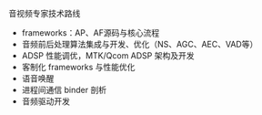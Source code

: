 音视频专家技术路线

* frameworks：AP、AF源码与核心流程
* 音频前后处理算法集成与开发、优化（NS、AGC、AEC、VAD等）
* ADSP 性能调优，MTK/Qcom ADSP 架构及开发
* 客制化 frameworks 与性能优化
* 语音唤醒
* 进程间通信 binder 剖析
* 音频驱动开发